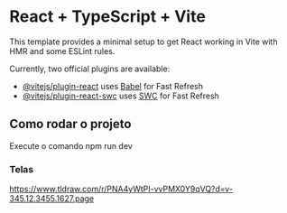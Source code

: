 # React + TypeScript + Vite

This template provides a minimal setup to get React working in Vite with HMR and some ESLint rules.

Currently, two official plugins are available:

- [@vitejs/plugin-react](https://github.com/vitejs/vite-plugin-react/blob/main/packages/plugin-react/README.md) uses [Babel](https://babeljs.io/) for Fast Refresh
- [@vitejs/plugin-react-swc](https://github.com/vitejs/vite-plugin-react-swc) uses [SWC](https://swc.rs/) for Fast Refresh

## Como rodar o projeto

Execute o comando npm run dev

### Telas
https://www.tldraw.com/r/PNA4yWtPI-vvPMX0Y9qVQ?d=v-345.12.3455.1627.page
